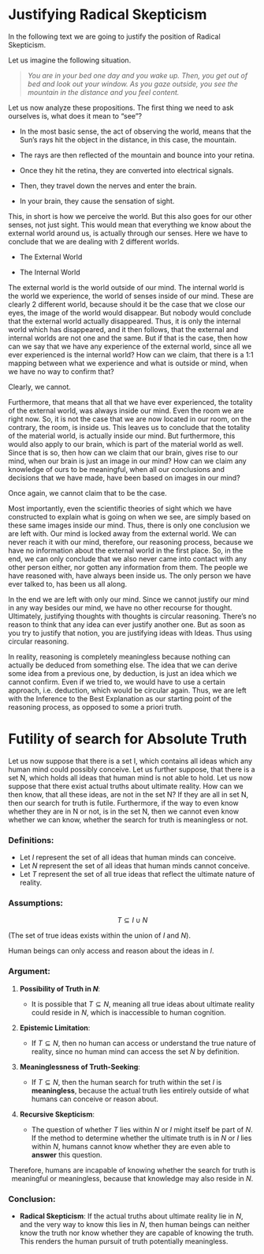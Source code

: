 # Justifying Radical Skepticism 

In the following text we are going to justify the position of Radical Skepticism.

Let us imagine the following situation.

> *You are in your bed one day and you wake up. Then, you get out of bed and look out your window. As you gaze outside, you see the mountain in the distance and you feel content.*

Let us now analyze these propositions. The first thing we need to ask ourselves is, what does it mean to “see”?

- In the most basic sense, the act of observing the world, means that the Sun’s rays hit the object in the distance, in this case, the mountain.
  
- The rays are then reflected of the mountain and bounce into your retina.
  
- Once they hit the retina, they are converted into electrical signals.
  
- Then, they travel down the nerves and enter the brain.

- In your brain, they cause the sensation of sight.

This, in short is how we perceive the world. But this also goes for our other senses, not just sight. This would mean that everything we know about the external world around us, is actually through our senses. Here we have to conclude that we are dealing with 2 different worlds.

- The External World

- The Internal World

The external world is the world outside of our mind. The internal world is the world we experience, the world of senses inside of our mind. These are clearly 2 different world, because should it be the case that we close our eyes, the image of the world would disappear. But nobody would conclude that the external world actually disappeared. Thus, it is only the internal world which has disappeared, and it then follows, that the external and internal worlds are not one and the same. But if that is the case, then how can we say that we have any experience of the external world, since all we ever experienced is the internal world? How can we claim, that there is a 1:1 mapping between what we experience and what is outside or mind, when we have no way to confirm that?

Clearly, we cannot.

Furthermore, that means that all that we have ever experienced, the totality of the external world, was always inside our mind. Even the room we are right now. So, it is not the case that we are now located in our room, on the contrary, the room, is inside us. This leaves us to conclude that the totality of the material world, is actually inside our mind. But furthermore, this would also apply to our brain, which is part of the material world as well. Since that is so, then how can we claim that our brain, gives rise to our mind, when our brain is just an image in our mind? How can we claim any knowledge of ours to be meaningful, when all our conclusions and decisions that we have made, have been based on images in our mind?

Once again, we cannot claim that to be the case.

Most importantly, even the scientific theories of sight which we have constructed to explain what is going on when we see, are simply based on these same images inside our mind. Thus, there is only one conclusion we are left with. Our mind is locked away from the external world. We can never reach it with our mind, therefore, our reasoning process, because we have no information about the external world in the first place. So, in the end, we can only conclude that we also never came into contact with any other person either, nor gotten any information from them. The people we have reasoned with, have always been inside us. The only person we have ever talked to, has been us all along.

In the end we are left with only our mind. Since we cannot justify our mind in any way besides our mind, we have no other recourse for thought. Ultimately, justifying thoughts with thoughts is circular reasoning. There’s no reason to think that any idea can ever justify another one. But as soon as you try to justify that notion, you are justifying ideas with Ideas. Thus using circular reasoning. 

In reality, reasoning is completely meaningless because nothing can actually be deduced from something else. The idea that we can derive some idea from a previous one, by deduction, is just an idea which we cannot confirm. Even if we tried to, we would have to use a certain approach, i.e. deduction, which would be circular again. Thus, we are left with the Inference to the Best Explanation as our starting point of the reasoning process, as opposed to some a priori truth. 

# Futility of search for Absolute Truth

Let us now suppose that there is a set I, which contains all ideas which any human mind could possibly conceive. Let us further suppose, that there is a set N, which holds all ideas that human mind is not able to hold. Let us now suppose that there exist actual truths about ultimate reality. How can we then know, that all these ideas, are not in the set N? If they are all in set N, then our search for truth is futile. Furthermore, if the way to even know whether they are in N or not, is in the set N, then we cannot even know whether we can know, whether the search for truth is meaningless or not.
 

### **Definitions**:
- Let $I$ represent the set of all ideas that human minds can conceive.
- Let $N$ represent the set of all ideas that human minds cannot conceive.
- Let $T$ represent the set of all true ideas that reflect the ultimate nature of reality.

### **Assumptions**:
```math
T \subseteq I \cup N
```
(The set of true ideas exists within the union of $I$ and $N$).

Human beings can only access and reason about the ideas in $I$.

### **Argument**:

1. **Possibility of Truth in $N$**:
   - It is possible that $T \subseteq N$, meaning all true ideas about ultimate reality could reside in $N$, which is inaccessible to human cognition.

2. **Epistemic Limitation**:
   - If $T \subseteq N$, then no human can access or understand the true nature of reality, since no human mind can access the set $N$ by definition.

3. **Meaninglessness of Truth-Seeking**:
   - If $T \subseteq N$, then the human search for truth within the set $I$ is **meaningless**, because the actual truth lies entirely outside of what humans can conceive or reason about.

4. **Recursive Skepticism**:
   - The question of whether $T$ lies within $N$ or $I$ might itself be part of $N$. If the method to determine whether the ultimate truth is in $N$ or $I$ lies within $N$, humans cannot know whether they are even able to **answer** this question.

```math
\text{Therefore, humans are incapable of knowing whether the search for truth is meaningful or meaningless, because that knowledge may also reside in } N.
```

### **Conclusion**:
- **Radical Skepticism**: If the actual truths about ultimate reality lie in $N$, and the very way to know this lies in $N$, then human beings can neither know the truth nor know whether they are capable of knowing the truth. This renders the human pursuit of truth potentially meaningless.
 
